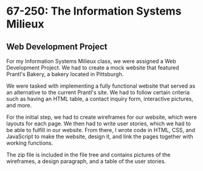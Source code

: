 # 67-250: The Information Systems Milieux

## Web Development Project

For my Information Systems Milieux class, we were assigned a Web Development Project. We had to create a mock website that featured Prantl's Bakery, a bakery located in Pittsburgh. 

We were tasked with implementing a fully functional website that served as an alternative to the current Prantl's site. We had to follow certain criteria such as having an HTML table, a contact inquiry form, interactive pictures, and more. 

For the initial step, we had to create wireframes for our website, which were layouts for each page. We then had to write user stories, which we had to be able to fulfill in our website. From there, I wrote code in HTML, CSS, and JavaScript to make the website, design it, and link the pages together with working functions.  

The zip file is included in the file tree and contains pictures of the wireframes, a design paragraph, and a table of the user stories.

